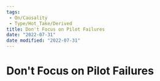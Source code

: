 ```yaml
---
tags:
 - On/Causality
 - Type/Hot_Take/Derived
title: Don't Focus on Pilot Failures
date: "2022-07-31"
date modified: "2022-07-31"
---
```


# Don't Focus on Pilot Failures
